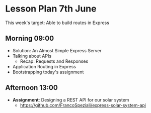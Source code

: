 # Lesson Plan 7th June

This week's target: Able to build routes in Express

## Morning 09:00

+ Solution: An Almost Simple Express Server
+ Talking about APIs
    - Recap: Requests and Responses
+ Application Routing in Express
+ Bootstrapping today's assignment

## Afternoon 13:00

+ **Assignment**: Designing a REST API for our solar system
  - https://github.com/FrancoSpeziali/express-solar-system-api